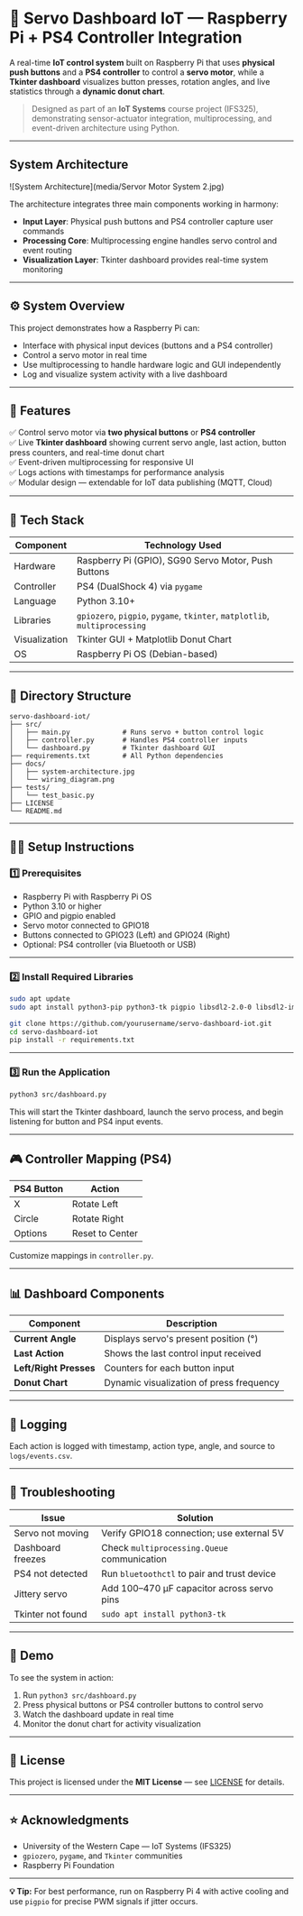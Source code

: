 # 🧠 Servo Dashboard IoT — Raspberry Pi + PS4 Controller Integration

A real-time **IoT control system** built on Raspberry Pi that uses **physical push buttons** and a **PS4 controller** to control a **servo motor**, while a **Tkinter dashboard** visualizes button presses, rotation angles, and live statistics through a **dynamic donut chart**.

> Designed as part of an **IoT Systems** course project (IFS325), demonstrating sensor-actuator integration, multiprocessing, and event-driven architecture using Python.

---

## System Architecture

![System Architecture](media/Servor Motor System 2.jpg)

The architecture integrates three main components working in harmony:

* **Input Layer**: Physical push buttons and PS4 controller capture user commands
* **Processing Core**: Multiprocessing engine handles servo control and event routing
* **Visualization Layer**: Tkinter dashboard provides real-time system monitoring

---

## ⚙️ System Overview

This project demonstrates how a Raspberry Pi can:

* Interface with physical input devices (buttons and a PS4 controller)
* Control a servo motor in real time
* Use multiprocessing to handle hardware logic and GUI independently
* Log and visualize system activity with a live dashboard

---

## 🚀 Features

✅ Control servo motor via **two physical buttons** or **PS4 controller**  
✅ Live **Tkinter dashboard** showing current servo angle, last action, button press counters, and real-time donut chart  
✅ Event-driven multiprocessing for responsive UI  
✅ Logs actions with timestamps for performance analysis  
✅ Modular design — extendable for IoT data publishing (MQTT, Cloud)

---

## 🧰 Tech Stack

| Component     | Technology Used                                                            |
| ------------- | -------------------------------------------------------------------------- |
| Hardware      | Raspberry Pi (GPIO), SG90 Servo Motor, Push Buttons                        |
| Controller    | PS4 (DualShock 4) via `pygame`                                             |
| Language      | Python 3.10+                                                               |
| Libraries     | `gpiozero`, `pigpio`, `pygame`, `tkinter`, `matplotlib`, `multiprocessing` |
| Visualization | Tkinter GUI + Matplotlib Donut Chart                                       |
| OS            | Raspberry Pi OS (Debian-based)                                             |

---

## 📁 Directory Structure

```
servo-dashboard-iot/
├── src/
│   ├── main.py             # Runs servo + button control logic
│   ├── controller.py       # Handles PS4 controller inputs
│   └── dashboard.py        # Tkinter dashboard GUI
├── requirements.txt        # All Python dependencies
├── docs/
│   ├── system-architecture.jpg
│   └── wiring_diagram.png
├── tests/
│   └── test_basic.py
├── LICENSE
└── README.md
```

---

## 🧑‍💻 Setup Instructions

### 1️⃣ Prerequisites

* Raspberry Pi with Raspberry Pi OS
* Python 3.10 or higher
* GPIO and pigpio enabled
* Servo motor connected to GPIO18
* Buttons connected to GPIO23 (Left) and GPIO24 (Right)
* Optional: PS4 controller (via Bluetooth or USB)

---

### 2️⃣ Install Required Libraries

```bash
sudo apt update
sudo apt install python3-pip python3-tk pigpio libsdl2-2.0-0 libsdl2-image-2.0-0 libsdl2-mixer-2.0-0 libsdl2-ttf-2.0-0

git clone https://github.com/yourusername/servo-dashboard-iot.git
cd servo-dashboard-iot
pip install -r requirements.txt
```

---

### 3️⃣ Run the Application

```bash
python3 src/dashboard.py
```

This will start the Tkinter dashboard, launch the servo process, and begin listening for button and PS4 input events.

---

## 🎮 Controller Mapping (PS4)

| PS4 Button | Action          |
| ---------- | --------------- |
| X          | Rotate Left     |
| Circle     | Rotate Right    |
| Options    | Reset to Center |

Customize mappings in `controller.py`.

---

## 📊 Dashboard Components

| Component              | Description                              |
| ---------------------- | ---------------------------------------- |
| **Current Angle**      | Displays servo's present position (°)    |
| **Last Action**        | Shows the last control input received    |
| **Left/Right Presses** | Counters for each button input           |
| **Donut Chart**        | Dynamic visualization of press frequency |

---

## 🧾 Logging

Each action is logged with timestamp, action type, angle, and source to `logs/events.csv`.

---

## 🔧 Troubleshooting

| Issue             | Solution                                    |
| ----------------- | ------------------------------------------- |
| Servo not moving  | Verify GPIO18 connection; use external 5V  |
| Dashboard freezes | Check `multiprocessing.Queue` communication |
| PS4 not detected  | Run `bluetoothctl` to pair and trust device |
| Jittery servo     | Add 100–470 µF capacitor across servo pins  |
| Tkinter not found | `sudo apt install python3-tk`              |

---

## 🎥 Demo

To see the system in action:

1. Run `python3 src/dashboard.py`
2. Press physical buttons or PS4 controller buttons to control servo
3. Watch the dashboard update in real time
4. Monitor the donut chart for activity visualization

---

## 📜 License

This project is licensed under the **MIT License** — see [LICENSE](LICENSE) for details.

---

## ⭐ Acknowledgments

* University of the Western Cape — IoT Systems (IFS325)
* `gpiozero`, `pygame`, and `Tkinter` communities
* Raspberry Pi Foundation

---

**💡 Tip:** For best performance, run on Raspberry Pi 4 with active cooling and use `pigpio` for precise PWM signals if jitter occurs.
